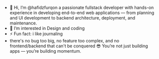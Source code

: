 - 👋 Hi, I’m @hafidzfurqon a passionate fullstack developer with hands-on experience in developing end-to-end web applications — from planning and UI development to backend   architecture, deployment, and maintenance.
- 👀 I’m interested in Design and coding
- ⚡ Fun fact: i like journaling
- there's no bug too big, no feature too complex, and no frontend/backend that can't be conquered 😎
You’re not just building apps — you’re building momentum.

<!---
hafidzfurqon/hafidzfurqon is a ✨ special ✨ repository because its `README.md` (this file) appears on your GitHub profile.
You can click the Preview link to take a look at your changes.
--->
